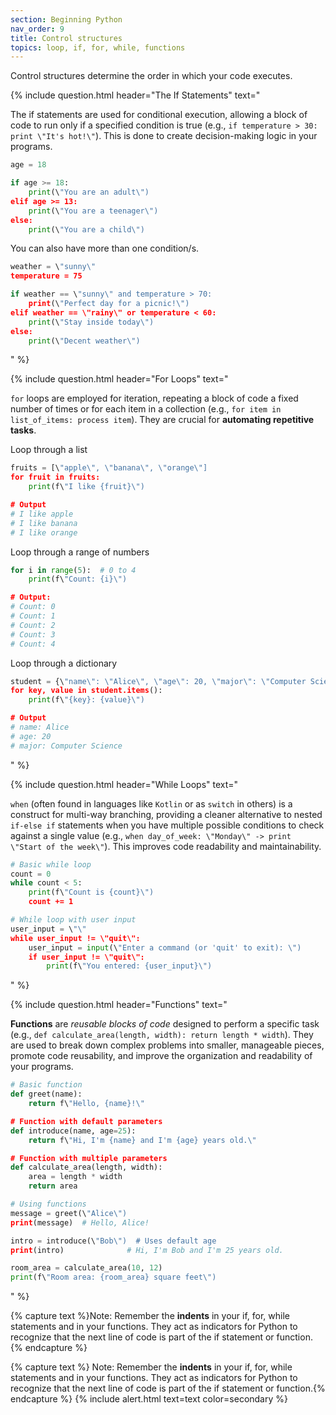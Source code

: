 ```yaml
---
section: Beginning Python
nav_order: 9
title: Control structures
topics: loop, if, for, while, functions
---
```


Control structures determine the order in which your code executes.

{% include question.html header="The If Statements" text="

The if statements are used for conditional execution, allowing a block of code to run only if a specified condition is true (e.g., ```if temperature > 30: print \"It's hot!\"```). This is done to create decision-making logic in your programs.

```python
age = 18

if age >= 18:
    print(\"You are an adult\")
elif age >= 13:
    print(\"You are a teenager\")
else:
    print(\"You are a child\")
```

You can also have more than one condition/s.

```python
weather = \"sunny\"
temperature = 75

if weather == \"sunny\" and temperature > 70:
    print(\"Perfect day for a picnic!\")
elif weather == \"rainy\" or temperature < 60:
    print(\"Stay inside today\")
else:
    print(\"Decent weather\")
```
" %}

{% include question.html header="For Loops" text="

```for``` loops are employed for iteration, repeating a block of code a fixed number of times or for each item in a collection (e.g., ```for item in list_of_items: process item```). They are crucial for **automating repetitive tasks**.

Loop through a list

```python
fruits = [\"apple\", \"banana\", \"orange\"]
for fruit in fruits:
    print(f\"I like {fruit}\")

# Output
# I like apple
# I like banana
# I like orange
```

Loop through a range of numbers

```python
for i in range(5):  # 0 to 4
    print(f\"Count: {i}\")

# Output:
# Count: 0
# Count: 1
# Count: 2
# Count: 3
# Count: 4
```

Loop through a dictionary

```python
student = {\"name\": \"Alice\", \"age\": 20, \"major\": \"Computer Science\"}
for key, value in student.items():
    print(f\"{key}: {value}\")

# Output
# name: Alice
# age: 20
# major: Computer Science
```
" %}

{% include question.html header="While Loops" text="

```when``` (often found in languages like ```Kotlin``` or as ```switch``` in others) is a construct for multi-way branching, providing a cleaner alternative to nested ```if-else if``` statements when you have multiple possible conditions to check against a single value (e.g., ```when day_of_week: \"Monday\" -> print \"Start of the week\"```). This improves code readability and maintainability.

```python
# Basic while loop
count = 0
while count < 5:
    print(f\"Count is {count}\")
    count += 1

# While loop with user input
user_input = \"\"
while user_input != \"quit\":
    user_input = input(\"Enter a command (or 'quit' to exit): \")
    if user_input != \"quit\":
        print(f\"You entered: {user_input}\")
```
" %}

{% include question.html header="Functions" text="

**Functions** are *reusable blocks of code* designed to perform a specific task (e.g., ```def calculate_area(length, width): return length * width```). They are used to break down complex problems into smaller, manageable pieces, promote code reusability, and improve the organization and readability of your programs.

```python
# Basic function
def greet(name):
    return f\"Hello, {name}!\"

# Function with default parameters
def introduce(name, age=25):
    return f\"Hi, I'm {name} and I'm {age} years old.\"

# Function with multiple parameters
def calculate_area(length, width):
    area = length * width
    return area

# Using functions
message = greet(\"Alice\")
print(message)  # Hello, Alice!

intro = introduce(\"Bob\")  # Uses default age
print(intro)              # Hi, I'm Bob and I'm 25 years old.

room_area = calculate_area(10, 12)
print(f\"Room area: {room_area} square feet\")
```
" %}

{% capture text %}Note:
Remember the **indents** in your if, for, while statements and in your functions. They act as indicators for Python to recognize that the next line of code is part of the if statement or function.
{% endcapture %}


{% capture text %}
Note:
Remember the **indents** in your if, for, while statements and in your functions. They act as indicators for Python to recognize that the next line of code is part of the if statement or function.{% endcapture %}
{% include alert.html text=text color=secondary %}
